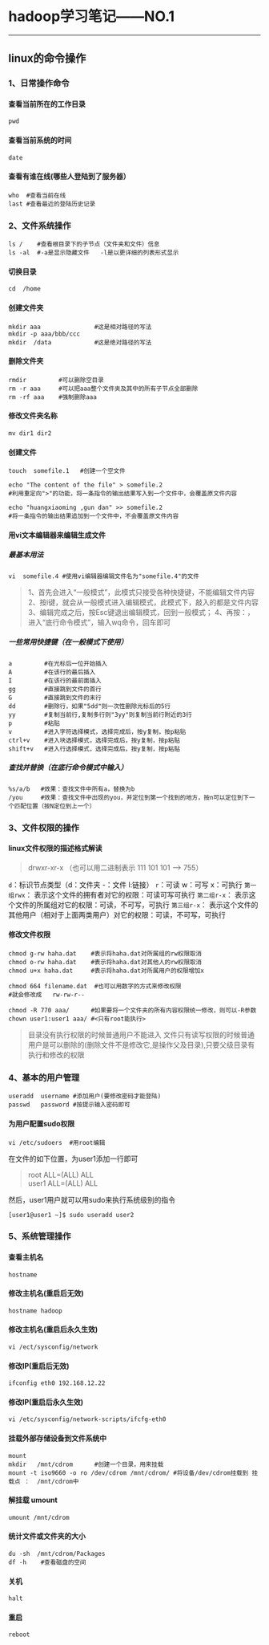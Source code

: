 # hadoop学习笔记——NO.1


----------


## linux的命令操作
### 1、日常操作命令  
#### 查看当前所在的工作目录
```
pwd
```
#### 查看当前系统的时间 
```
date
```
#### 查看有谁在线(哪些人登陆到了服务器）
```
who  #查看当前在线
last #查看最近的登陆历史记录
```

### 2、文件系统操作
```
ls /    #查看根目录下的子节点（文件夹和文件）信息
ls -al  #-a是显示隐藏文件   -l是以更详细的列表形式显示
```
#### 切换目录
```
cd  /home
```
#### 创建文件夹
```
mkdir aaa               #这是相对路径的写法 
mkdir -p aaa/bbb/ccc
mkdir  /data            #这是绝对路径的写法 
```
#### 删除文件夹
```
rmdir         #可以删除空目录
rm -r aaa     #可以把aaa整个文件夹及其中的所有子节点全部删除
rm -rf aaa    #强制删除aaa
```
#### 修改文件夹名称
```
mv dir1 dir2
```
#### 创建文件
```
touch  somefile.1   #创建一个空文件

echo "The content of the file" > somefile.2
#利用重定向">"的功能，将一条指令的输出结果写入到一个文件中，会覆盖原文件内容

echo "huangxiaoming ,gun dan" >> somefile.2 
#将一条指令的输出结果追加到一个文件中，不会覆盖原文件内容
```
#### 用vi文本编辑器来编辑生成文件
##### 最基本用法
```
vi  somefile.4 #使用vi编辑器编辑文件名为"somefile.4"的文件
```
>1、首先会进入“一般模式”，此模式只接受各种快捷键，不能编辑文件内容
2、按i键，就会从一般模式进入编辑模式，此模式下，敲入的都是文件内容
3、编辑完成之后，按Esc键退出编辑模式，回到一般模式；
4、再按：，进入“底行命令模式”，输入wq命令，回车即可

##### 一些常用快捷键（在一般模式下使用）
```
a         #在光标后一位开始插入
A         #在该行的最后插入
I         #在该行的最前面插入
gg        #直接跳到文件的首行
G         #直接跳到文件的末行
dd        #删除行，如果"5dd"则一次性删除光标后的5行
yy        #复制当前行,复制多行则"3yy"则复制当前行附近的3行
p         #粘贴
v         #进入字符选择模式，选择完成后，按y复制，按p粘贴
ctrl+v    #进入块选择模式，选择完成后，按y复制，按p粘贴
shift+v   #进入行选择模式，选择完成后，按y复制，按p粘贴
```

##### 查找并替换（在底行命令模式中输入）
```
%s/a/b   #效果：查找文件中所有a，替换为b
/you     #效果：查找文件中出现的you，并定位到第一个找到的地方，按n可以定位到下一个匹配位置（按N定位到上一个）
```

### 3、文件权限的操作
#### linux文件权限的描述格式解读
>drwxr-xr-x （也可以用二进制表示  111 101 101  -->  755）

`d`：标识节点类型（d：文件夹   -：文件  l:链接）
`r`：可读   w：可写    x：可执行 
`第一组rwx`：  表示这个文件的拥有者对它的权限：可读可写可执行
`第二组r-x`：  表示这个文件的所属组对它的权限：可读，不可写，可执行
`第三组r-x`：  表示这个文件的其他用户（相对于上面两类用户）对它的权限：可读，不可写，可执行
#### 修改文件权限
```
chmod g-rw haha.dat    #表示将haha.dat对所属组的rw权限取消
chmod o-rw haha.dat    #表示将haha.dat对其他人的rw权限取消
chmod u+x haha.dat     #表示将haha.dat对所属用户的权限增加x
```
```
chmod 664 filename.dat  #也可以用数字的方式来修改权限
#就会修改成   rw-rw-r--
```
```
chmod -R 770 aaa/      #如果要将一个文件夹的所有内容权限统一修改，则可以-R参数
chown user1:user1 aaa/ #<只有root能执行>
```
>目录没有执行权限的时候普通用户不能进入
文件只有读写权限的时候普通用户是可以删除的(删除文件不是修改它,是操作父及目录),只要父级目录有执行和修改的权限

### 4、基本的用户管理


```
useradd  username #添加用户(要修改密码才能登陆)
passwd   password #按提示输入密码即可
```

#### 为用户配置sudo权限
```
vi /etc/sudoers  #用root编辑 
```
在文件的如下位置，为user1添加一行即可
>root    ALL=(ALL)       ALL     
user1  ALL=(ALL)       ALL

然后，user1用户就可以用sudo来执行系统级别的指令
```
[user1@user1 ~]$ sudo useradd user2
```

### 5、系统管理操作
#### 查看主机名
```
hostname
```
#### 修改主机名(重启后无效)
```
hostname hadoop
```
#### 修改主机名(重启后永久生效)
```
vi /ect/sysconfig/network
```
#### 修改IP(重启后无效)
```
ifconfig eth0 192.168.12.22
```
#### 修改IP(重启后永久生效)
```
vi /etc/sysconfig/network-scripts/ifcfg-eth0
```
#### 挂载外部存储设备到文件系统中
```
mount  
mkdir   /mnt/cdrom      #创建一个目录，用来挂载
mount -t iso9660 -o ro /dev/cdrom /mnt/cdrom/ #将设备/dev/cdrom挂载到 挂载点 ：  /mnt/cdrom中
```

#### 解挂载 umount
```
umount /mnt/cdrom
```

#### 统计文件或文件夹的大小
```
du -sh  /mnt/cdrom/Packages
df -h    #查看磁盘的空间
```
#### 关机
```
halt
```
#### 重启
```
reboot
```
